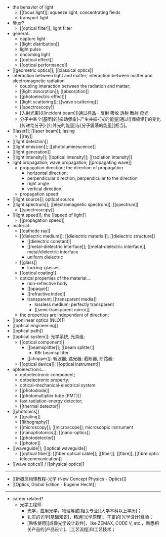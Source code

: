 - the behavior of light
    - [[focus light]]; squeeze light; concentrating fields
    - transport light
- filter?
    - [[optical filter]]; light filter
- general...
    - capture light
    - [[light distribution]]
    - light pulse
    - oncoming light
    - [[optical effect]]
    - [[optical performance]]
- [[geometric optics]]; [[classical optics]]
- interaction between light and matter; interaction between matter and electromagnetic radiation
    - coupling interaction between the radiation and matter;
    - [[light absorption]]; [[absorption]]
    - [[photoelectric effect]]
    - [[light scattering]]; [[wave scattering]]
    - [[spectroscopy]]
    - [入射光束]([[incident beam]])通过[样品]([[sample]]) - 反射 吸收 透射 散射 荧光
    - 分子中某个[基团]的[振动频率]-产生共振-[光的能量]通过[[偶极矩]]的变化[传递给分子]-[红外光的能量]与[分子震荡的能量][相当]。
- [[laser]]; [[laser beam]]; lasing
    - [[ray]]
- [[light detection]]
- [[light emission]]; [[photoluminescence]]
- [[light generation]]
- [[light intensity]]; [[optical intensity]]; [[radiation intensity]]
- light propagation; wave propagation; [[propagating wave]]
    - propagation direction; the direction of propagation
        - horizontal direction;
        - perpendicular direction; perpendicular to the direction
        - right angle
        - vertical direction;
    - propagation speed
- [[light source]]; optical source
- [[light spectrum]]; [[electromagnetic spectrum]]; [[spectrum]]
    - [[spectroscopy]]
- [[light speed]]; the [[speed of light]]
    - [[propagation speed]]
- material...
    - [[cathode ray]]
    - [[dielectric medium]]; [[dielectric material]]; [[dielectric structure]]
        - [[dielectric constant]]
        - [[metal–dielectric interface]]; [[metal-dielectric interface]]; metal/dielectric interface
        - uniform dielectric
    - [[glass]]
        - looking-glasses
    - [[optical coating]]
    - optical properties of the material...
        - non-reflective body
        - [[opaque]]
        - [[refractive index]]
        - transparent; [[transparent media]]
            - lossless medium; perfectly transparent
            - [[semi-transparent mirror]]
    - the properties are independent of direction;
- [[nonlinear optics (NLO)]]
- [[optical engineering]]
- [[optical path]]
- [[optical system]]: 光学系统, 光具组; 
    - [[optical component]]
        - [[beamsplitter]]; [[beam splitter]]
            - KBr beamsplitter
        - [[chopper]]: 斩波器; 遮光器; 截断器, 断路器;
    - [[optical device]]; [[optical instrument]]
- optoelectronic...
    - optoelectronic component; 
    - optoelectronic property; 
    - optical-mechanical-electrical system
    - [[photodiode]]
    - [[photomultiplier tube (PMT)]]
    - fast radiation-energy detector; 
    - [[thermal detector]]
- [[photonics]]
    - [[grating]]
    - [[lithography]]
    - [[microscopy]]; [[microscope]]; microscopic instrument
    - [[nanophotonics]]; [[nano-optics]]
    - [[photodetector]]
    - [[photon]]
- [[waveguide]]; [[optical waveguide]]
    - [[optical fiber]]; [[fiber optical cable]]; [[fiber]]; [[fibre]]; [[fibre optic telecommunication]]
- [[wave optics]] / [[physical optics]]
- ---
- [[新概念物理教程-光学 (New Concept Physics - Optics)]]
- [[Optics, Global Edition - Eugene Hecht]]
- ---
- career related?
    - 光学工程师
        - 光学，应用光学，物理等或[相关专业][大学本科以上学历]；
        - 扎实的光学[基础知识]，精通[光学原理]，丰富的[光学设计]经验；
        - [熟练使用][成像光学设计软件]，like ZEMAX, CODE V, etc.，熟悉相关产品的[产品设计]、[工艺流程]和工艺技术；
